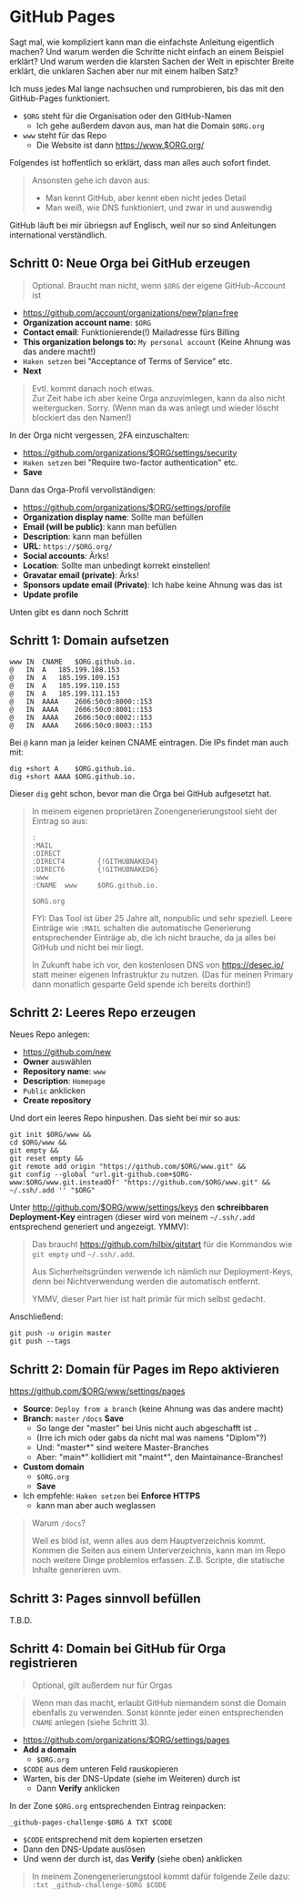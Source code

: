 # GitHub Pages

Sagt mal, wie kompliziert kann man die einfachste Anleitung eigentlich machen?
Und warum werden die Schritte nicht einfach an einem Beispiel erklärt?
Und warum werden die klarsten Sachen der Welt in epischter Breite erklärt,
die unklaren Sachen aber nur mit einem halben Satz?

Ich muss jedes Mal lange nachsuchen und rumprobieren, bis das mit den GitHub-Pages funktioniert.

- `$ORG` steht für die Organisation oder den GitHub-Namen
  - Ich gehe außerdem davon aus, man hat die Domain `$ORG.org`
- `www` steht für das Repo
  - Die Website ist dann <https://www.$ORG.org/>

Folgendes ist hoffentlich so erklärt, dass man alles auch sofort findet.

> Ansonsten gehe ich davon aus:
> - Man kennt GitHub, aber kennt eben nicht jedes Detail
> - Man weiß, wie DNS funktioniert, und zwar in und auswendig

GitHub läuft bei mir übriegsn auf Englisch,
weil nur so sind Anleitungen international verständlich.


## Schritt 0: Neue Orga bei GitHub erzeugen

> Optional.  Braucht man nicht, wenn `$ORG` der eigene GitHub-Account ist

- <https://github.com/account/organizations/new?plan=free>
- **Organization account name**: `$ORG`
- **Contact email**: Funktionierende(!) Mailadresse fürs Billing
- **This organization belongs to:** `My personal account` (Keine Ahnung was das andere macht!)
- `Haken setzen` bei "Acceptance of Terms of Service" etc.
- **Next**

> Evtl. kommt danach noch etwas.  
> Zur Zeit habe ich aber keine Orga anzuvimlegen, kann da also nicht weitergucken.
> Sorry.  (Wenn man da was anlegt und wieder löscht blockiert das den Namen!)

In der Orga nicht vergessen, 2FA einzuschalten:

- <https://github.com/organizations/$ORG/settings/security>
- `Haken setzen` bei "Require two-factor authentication" etc.
- **Save**

Dann das Orga-Profil vervollständigen:

- <https://github.com/organizations/$ORG/settings/profile>
- **Organization display name**: Sollte man befüllen
- **Email (will be public)**: kann man befüllen
- **Description**: kann man befüllen
- **URL**: `https://$ORG.org/`
- **Social accounts**: Ärks!
- **Location**: Sollte man unbedingt korrekt einstellen!
- **Gravatar email (private)**: Ärks!
- **Sponsors update email (Private)**: Ich habe keine Ahnung was das ist
- **Update profile**

Unten gibt es dann noch Schritt 
## Schritt 1: Domain aufsetzen

```
www	IN	CNAME	$ORG.github.io.
@	IN	A	185.199.108.153
@	IN	A	185.199.109.153
@	IN	A	185.199.110.153
@	IN	A	185.199.111.153
@	IN	AAAA	2606:50c0:8000::153
@	IN	AAAA	2606:50c0:8001::153
@	IN	AAAA	2606:50c0:8002::153
@	IN	AAAA	2606:50c0:8003::153
```

Bei `@` kann man ja leider keinen CNAME eintragen.
Die IPs findet man auch mit:

```
dig +short A    $ORG.github.io.
dig +short AAAA $ORG.github.io.
```

Dieser `dig` geht schon, bevor man die Orga bei GitHub aufgesetzt hat.

> In meinem eigenen proprietären Zonengenerierungstool sieht der Eintrag so aus:
>
> ```
> :
> :MAIL
> :DIRECT
> :DIRECT4        {!GITHUBNAKED4}
> :DIRECT6        {!GITHUBNAKED6}
> :www
> :CNAME  www     $ORG.github.io.
>
> $ORG.org
> ```
>
> FYI: Das Tool ist über 25 Jahre alt, nonpublic und sehr speziell.
> Leere Einträge wie `:MAIL` schalten die automatische
> Generierung entsprechender Einträge ab, die ich nicht brauche,
> da ja alles bei GitHub und nicht bei mir liegt.
>
> In Zukunft habe ich vor, den kostenlosen DNS von
> <https://desec.io/> statt meiner eigenen Infrastruktur zu nutzen.
> (Das für meinen Primary dann monatlich gesparte Geld spende ich bereits dorthin!)


## Schritt 2: Leeres Repo erzeugen

Neues Repo anlegen:

- <https://github.com/new>
- **Owner** auswählen
- **Repository name**: `www`
- **Description**: `Homepage`
- `Public` anklicken
- **Create repository**

Und dort  ein leeres Repo hinpushen.  Das sieht bei mir so aus:

```
git init $ORG/www &&
cd $ORG/www &&
git empty &&
git reset empty &&
git remote add origin "https://github.com/$ORG/www.git" &&
git config --global "url.git-github.com+$ORG-www:$ORG/www.git.insteadOf' "https://github.com/$ORG/www.git" &&
~/.ssh/.add '' "$ORG"
```

Unter <http://github.com/$ORG/www/settings/keys> den **schreibbaren Deployment-Key** eintragen
(dieser wird von meinem `~/.ssh/.add` entsprechend generiert und angezeigt.  YMMV):

> Das braucht <https://github.com/hilbix/gitstart> für die Kommandos wie
> `git empty` und `~/.ssh/.add`.
>
> Aus Sicherheitsgründen verwende ich nämlich nur Deployment-Keys,
> denn bei Nichtverwendung werden die automatisch entfernt.
>
> YMMV, dieser Part hier ist halt primär für mich selbst gedacht.

Anschließend:

```
git push -u origin master
git push --tags
```


## Schritt 2: Domain für Pages im Repo aktivieren

<https://github.com/$ORG/www/settings/pages>

- **Source**: `Deploy from a branch` (keine Ahnung was das andere macht)
- **Branch**: `master` `/docs` **Save**
  - So lange der "master" bei Unis nicht auch abgeschafft ist ..
  - (Irre ich mich oder gabs da nicht mal was namens "Diplom"?)
  - Und: "master*" sind weitere Master-Branches
  - Aber: "main*" kollidiert mit "maint*", den Maintainance-Branches!
- **Custom domain**
  - `$ORG.org`
  - **Save**
- Ich empfehle: `Haken setzen` bei **Enforce HTTPS**
  - kann man aber auch weglassen

> Warum `/docs`?
>
> Weil es blöd ist, wenn alles aus dem Hauptverzeichnis kommt.
> Kommen die Seiten aus einem Unterverzeichnis,
> kann man im Repo noch weitere Dinge problemlos erfassen.
> Z.B. Scripte, die statische Inhalte generieren uvm.


## Schritt 3: Pages sinnvoll befüllen

T.B.D.


## Schritt 4: Domain bei GitHub für Orga registrieren

> Optional, gilt außerdem nur für Orgas

> Wenn man das macht, erlaubt GitHub niemandem sonst
> die Domain ebenfalls zu verwenden.  Sonst könnte jeder
> einen entsprechenden `CNAME` anlegen (siehe Schritt 3).

- <https://github.com/organizations/$ORG/settings/pages>
- **Add a domain**
  - `$ORG.org`
- `$CODE` aus dem unteren Feld rauskopieren
- Warten, bis der DNS-Update (siehe im Weiteren) durch ist
  - Dann **Verify** anklicken

In der Zone `$ORG.org` entsprechenden Eintrag reinpacken:

```
_github-pages-challenge-$ORG A TXT $CODE
```

- `$CODE` entsprechend mit dem kopierten ersetzen
- Dann den DNS-Update auslösen
- Und wenn der durch ist, das **Verify** (siehe oben) anklicken

> In meinem Zonengenerierungstool kommt dafür folgende Zeile dazu:  
> `:txt _github-challenge-$ORG $CODE`

